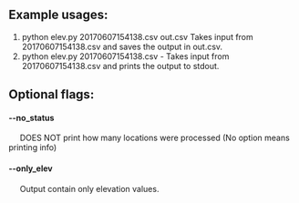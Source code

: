 ## Example usages:
1. python elev.py 20170607154138.csv out.csv
    Takes input from 20170607154138.csv and saves the output in out.csv.
2. python elev.py 20170607154138.csv -
    Takes input from 20170607154138.csv and prints the output to stdout.

## Optional flags:

#### --no_status
&nbsp;&nbsp;&nbsp;&nbsp;&nbsp;DOES NOT print how many locations were processed (No option means printing info)

#### --only_elev
&nbsp;&nbsp;&nbsp;&nbsp;&nbsp;Output contain only elevation values.